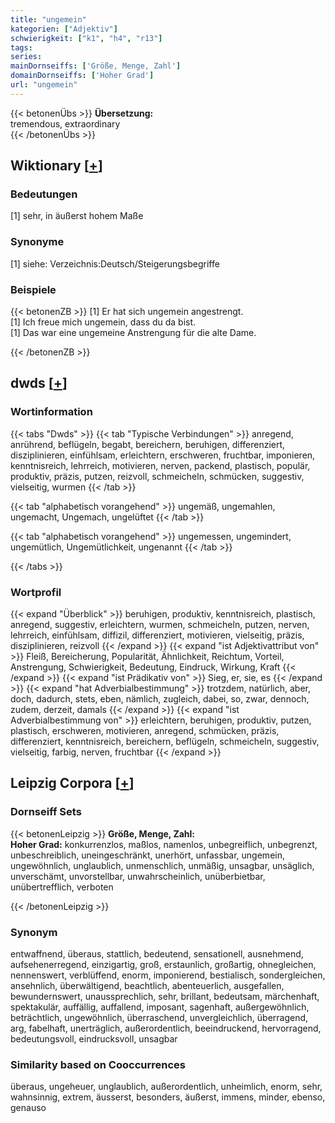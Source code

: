 ```yaml
---
title: "ungemein"
kategorien: ["Adjektiv"]
schwierigkeit: ["k1", "h4", "r13"]
tags:
series:
mainDornseiffs: ['Größe, Menge, Zahl']
domainDornseiffs: ['Hoher Grad']
url: "ungemein"
---
```


{{< betonenÜbs >}}
**Übersetzung:**  
tremendous, extraordinary  
{{< /betonenÜbs >}}

## Wiktionary [[+](https://de.wiktionary.org/wiki/ungemein)]

### Bedeutungen
[1] sehr, in äußerst hohem Maße  

### Synonyme
[1] siehe: Verzeichnis:Deutsch/Steigerungsbegriffe  

### Beispiele
{{< betonenZB >}}
[1] Er hat sich ungemein angestrengt.  
[1] Ich freue mich ungemein, dass du da bist.  
[1] Das war eine ungemeine Anstrengung für die alte Dame.  

{{< /betonenZB >}}


## dwds [[+](https://www.dwds.de/wb/ungemein)]

### Wortinformation
{{< tabs "Dwds" >}}
{{< tab "Typische Verbindungen" >}}
anregend, anrührend, beflügeln, begabt, bereichern, beruhigen, differenziert, disziplinieren, einfühlsam, erleichtern, erschweren, fruchtbar, imponieren, kenntnisreich, lehrreich, motivieren, nerven, packend, plastisch, populär, produktiv, präzis, putzen, reizvoll, schmeicheln, schmücken, suggestiv, vielseitig, wurmen
{{< /tab >}}

{{< tab "alphabetisch vorangehend" >}}
ungemäß, ungemahlen, ungemacht, Ungemach, ungelüftet
{{< /tab >}}

{{< tab "alphabetisch vorangehend" >}}
ungemessen, ungemindert, ungemütlich, Ungemütlichkeit, ungenannt
{{< /tab >}}

{{< /tabs >}}

### Wortprofil
{{< expand "Überblick" >}} beruhigen, produktiv, kenntnisreich, plastisch, anregend, suggestiv, erleichtern, wurmen, schmeicheln, putzen, nerven, lehrreich, einfühlsam, diffizil, differenziert, motivieren, vielseitig, präzis, disziplinieren, reizvoll {{< /expand >}}
{{< expand "ist Adjektivattribut von" >}} Fleiß, Bereicherung, Popularität, Ähnlichkeit, Reichtum, Vorteil, Anstrengung, Schwierigkeit, Bedeutung, Eindruck, Wirkung, Kraft {{< /expand >}}
{{< expand "ist Prädikativ von" >}} Sieg, er, sie, es {{< /expand >}}
{{< expand "hat Adverbialbestimmung" >}} trotzdem, natürlich, aber, doch, dadurch, stets, eben, nämlich, zugleich, dabei, so, zwar, dennoch, zudem, derzeit, damals {{< /expand >}}
{{< expand "ist Adverbialbestimmung von" >}} erleichtern, beruhigen, produktiv, putzen, plastisch, erschweren, motivieren, anregend, schmücken, präzis, differenziert, kenntnisreich, bereichern, beflügeln, schmeicheln, suggestiv, vielseitig, farbig, nerven, fruchtbar {{< /expand >}}

## Leipzig Corpora [[+](https://corpora.uni-leipzig.de/en/res?word=ungemein&corpusId=deu_newscrawl-public_2018)]

### Dornseiff Sets
{{< betonenLeipzig >}}
**Größe, Menge, Zahl:**  
**Hoher Grad:** konkurrenzlos, maßlos, namenlos, unbegreiflich, unbegrenzt, unbeschreiblich, uneingeschränkt, unerhört, unfassbar, ungemein, ungewöhnlich, unglaublich, unmenschlich, unmäßig, unsagbar, unsäglich, unverschämt, unvorstellbar, unwahrscheinlich, unüberbietbar, unübertrefflich, verboten  

{{< /betonenLeipzig >}}

### Synonym
entwaffnend, überaus, stattlich, bedeutend, sensationell, ausnehmend, aufsehenerregend, einzigartig, groß, erstaunlich, großartig, ohnegleichen, nennenswert, verblüffend, enorm, imponierend, bestialisch, sondergleichen, ansehnlich, überwältigend, beachtlich, abenteuerlich, ausgefallen, bewundernswert, unaussprechlich, sehr, brillant, bedeutsam, märchenhaft, spektakulär, auffällig, auffallend, imposant, sagenhaft, außergewöhnlich, beträchtlich, ungewöhnlich, überraschend, unvergleichlich, überragend, arg, fabelhaft, unerträglich, außerordentlich, beeindruckend, hervorragend, bedeutungsvoll, eindrucksvoll, unsagbar


### Similarity based on Cooccurrences
überaus, ungeheuer, unglaublich, außerordentlich, unheimlich, enorm, sehr, wahnsinnig, extrem, äusserst, besonders, äußerst, immens, minder, ebenso, genauso

